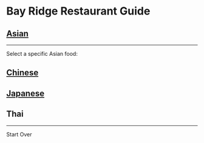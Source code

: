 # Bay Ridge Restaurant Guide
## [Asian](asian.md)
---
Select a specific Asian food:

## [Chinese](chinese.md)
## [Japanese](japanese.md)
## Thai
---
Start Over